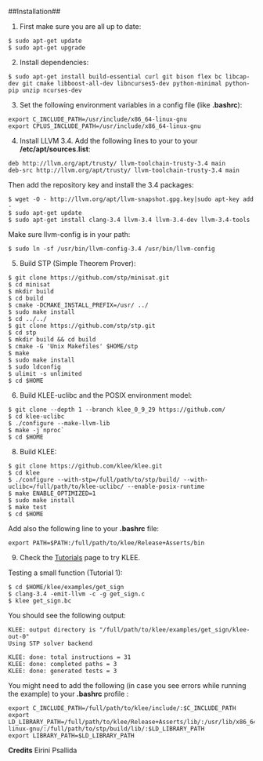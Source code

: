 ##Installation##

  1. First make sure you are all up to date:
 
 ```
 $ sudo apt-get update
 $ sudo apt-get upgrade
 ```
 
 2. Install dependencies:

 ```
 $ sudo apt-get install build-essential curl git bison flex bc libcap-dev git cmake libboost-all-dev libncurses5-dev python-minimal python-pip unzip ncurses-dev
 ```
  
 3. Set the following environment variables in a config file (like **.bashrc**):
 
 ```
export C_INCLUDE_PATH=/usr/include/x86_64-linux-gnu  
export CPLUS_INCLUDE_PATH=/usr/include/x86_64-linux-gnu
```

 4. Install LLVM 3.4. Add the following lines to your to your **/etc/apt/sources.list**:

 ```
deb http://llvm.org/apt/trusty/ llvm-toolchain-trusty-3.4 main  
deb-src http://llvm.org/apt/trusty/ llvm-toolchain-trusty-3.4 main
 ```

 Then add the repository key and install the 3.4 packages:
  
 ```
 $ wget -O - http://llvm.org/apt/llvm-snapshot.gpg.key|sudo apt-key add -  
 $ sudo apt-get update  
 $ sudo apt-get install clang-3.4 llvm-3.4 llvm-3.4-dev llvm-3.4-tools  
 ```

 Make sure llvm-config is in your path:
 
  ```
  $ sudo ln -sf /usr/bin/llvm-config-3.4 /usr/bin/llvm-config
  ```
   
 5. Build STP (Simple Theorem Prover):

 ```
 $ git clone https://github.com/stp/minisat.git
 $ cd minisat
 $ mkdir build
 $ cd build
 $ cmake -DCMAKE_INSTALL_PREFIX=/usr/ ../
 $ sudo make install
 $ cd ../../
 $ git clone https://github.com/stp/stp.git
 $ cd stp
 $ mkdir build && cd build
 $ cmake -G 'Unix Makefiles' $HOME/stp
 $ make
 $ sudo make install
 $ sudo ldconfig
 $ ulimit -s unlimited
 $ cd $HOME
 ``` 

6. Build KLEE-uclibc and the POSIX environment model:

 ```
 $ git clone --depth 1 --branch klee_0_9_29 https://github.com/
 $ cd klee-uclibc  
 $ ./configure --make-llvm-lib  
 $ make -j`nproc` 
 $ cd $HOME
 ```
<!--7. (Optional) Build libgtest:

 ```
$ curl -OL https://googletest.googlecode.com/files/gtest-1.7.0.zip  
$ unzip gtest-1.7.0.zip  
$ cd gtest-1.7.0  
$ cmake .  
$ make  
$ cd ..
 ```-->
 
8. Build KLEE:

 ```
 $ git clone https://github.com/klee/klee.git
 $ cd klee
 $ ./configure --with-stp=/full/path/to/stp/build/ --with-uclibc=/full/path/to/klee-uclibc/ --enable-posix-runtime 
 $ make ENABLE_OPTIMIZED=1
 $ sudo make install
 $ make test
 $ cd $HOME
 ```
 
 Add also the following line to your **.bashrc** file:
 
 ```
 export PATH=$PATH:/full/path/to/klee/Release+Asserts/bin
 ```
 
9. Check the [Tutorials](http://klee.github.io/tutorials/) page to try KLEE.

 Testing a small function (Tutorial 1):
 
 ```
 $ cd $HOME/klee/examples/get_sign
 $ clang-3.4 -emit-llvm -c -g get_sign.c
 $ klee get_sign.bc
 ```
 
 You should see the following output:
 
 ```
 KLEE: output directory is "/full/path/to/klee/examples/get_sign/klee-out-0"
 Using STP solver backend
 
 KLEE: done: total instructions = 31
 KLEE: done: completed paths = 3
 KLEE: done: generated tests = 3
 ```
 
 You might need to add the following (in case you see errors while running the example) to your **.bashrc** profile :

 ```
 export C_INCLUDE_PATH=/full/path/to/klee/include/:$C_INCLUDE_PATH
 export LD_LIBRARY_PATH=/full/path/to/klee/Release+Asserts/lib/:/usr/lib/x86_64-linux-gnu/:/full/path/to/stp/build/lib/:$LD_LIBRARY_PATH
 export LIBRARY_PATH=$LD_LIBRARY_PATH
 ```
 


**Credits**
Eirini Psallida
